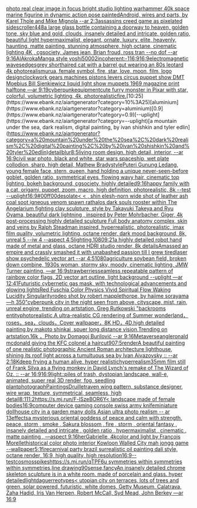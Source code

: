 [photo real clear image  in focus bright studio lighting warhammer 40k space marine figurine in dynamic action pose painted](https://www.ebank.nz/aiartgenerator?category=photo%20real%20clear%20image%20%20in%20focus%20bright%20studio%20lighting%20warhammer%2040k%20space%20marine%20figurine%20in%20dynamic%20action%20pose%20painted)[Android, wires and parts, by Karel Thole and Mike Mignola --ar 2:3](https://www.ebank.nz/aiartgenerator?category=Android%2C%20wires%20and%20parts%2C%20by%20Karel%20Thole%20and%20Mike%20Mignola%20--ar%202%3A3)[assassins creed game as pixelated sidescroller](https://www.ebank.nz/aiartgenerator?category=assassins%20creed%20game%20as%20pixelated%20sidescroller)[448](https://www.ebank.nz/aiartgenerator?category=448)[a large glass bottle containing a doorway to heaven, golden tone, sky blue and gold, clouds, insanely detailed and intricate, golden ratio, beautiful light hypermaximalist, elegant, ornate, luxury, elite, heavenly, haunting, matte painting, stunning atmosphere, high octane, cinematic lighting 4K , cgsociety, James jean, Brian froud, ross tran  --no dof  --ar 9:16](https://www.ebank.nz/aiartgenerator?category=a%20large%20glass%20bottle%20containing%20a%20doorway%20to%20heaven%2C%20golden%20tone%2C%20sky%20blue%20and%20gold%2C%20clouds%2C%20insanely%20detailed%20and%20intricate%2C%20golden%20ratio%2C%20beautiful%20light%20hypermaximalist%2C%20elegant%2C%20ornate%2C%20luxury%2C%20elite%2C%20heavenly%2C%20haunting%2C%20matte%20painting%2C%20stunning%20atmosphere%2C%20high%20octane%2C%20cinematic%20lighting%204K%20%2C%20cgsociety%2C%20James%20jean%2C%20Brian%20froud%2C%20ross%20tran%20%20--no%20dof%20%20--ar%209%3A16)[AlAkroka](https://www.ebank.nz/aiartgenerator?category=AlAkroka)[Manga style yoshi](https://www.ebank.nz/aiartgenerator?category=Manga%20style%20yoshi)[5000](https://www.ebank.nz/aiartgenerator?category=5000)[2](https://www.ebank.nz/aiartgenerator?category=2)[incoherent:-1](https://www.ebank.nz/aiartgenerator?category=incoherent%3A-1)[16:9](https://www.ebank.nz/aiartgenerator?category=16%3A9)[16:9](https://www.ebank.nz/aiartgenerator?category=16%3A9)[electromagnetic waves](https://www.ebank.nz/aiartgenerator?category=electromagnetic%20waves)[edges](https://www.ebank.nz/aiartgenerator?category=edges)[grey shorthaired cat with a barrel gut wearing an 80s leotard 4k photorealism](https://www.ebank.nz/aiartgenerator?category=grey%20shorthaired%20cat%20with%20a%20barrel%20gut%20wearing%20an%2080s%20leotard%204k%20photorealism)[urua, female symbol, fire, star, love, moon, film, logo design](https://www.ebank.nz/aiartgenerator?category=urua%2C%20female%20symbol%2C%20fire%2C%20star%2C%20love%2C%20moon%2C%20film%2C%20logo%20design)[clockwork gears machines pistons levers circus puppet show DMT  Moebius Bill Sienkiewicz liquid light show muppets 1969 magazine print halftone —ar 9:19](https://www.ebank.nz/aiartgenerator?category=clockwork%20gears%20machines%20pistons%20levers%20circus%20puppet%20show%20DMT%20%20Moebius%20Bill%20Sienkiewicz%20liquid%20light%20show%20muppets%201969%20magazine%20print%20halftone%20%E2%80%94ar%209%3A19)[cyberpunk](https://www.ebank.nz/aiartgenerator?category=cyberpunk)[equipment](https://www.ebank.nz/aiartgenerator?category=equipment)[cute furry monster in Pixar with star, colorful, volumetric lighting, 4k, photorealistic](https://www.ebank.nz/aiartgenerator?category=cute%20furry%20monster%20in%20Pixar%20with%20star%2C%20colorful%2C%20volumetric%20lighting%2C%204k%2C%20photorealistic)[fire.](https://www.ebank.nz/aiartgenerator?category=fire.)[10:25](https://www.ebank.nz/aiartgenerator?category=10%3A25)[aluminium](https://www.ebank.nz/aiartgenerator?category=aluminium)[0.9](https://www.ebank.nz/aiartgenerator?category=0.9)[--uplight](https://www.ebank.nz/aiartgenerator?category=--uplight)[a mountain under the sea, dark realism, digital painting, by ivan shishkin and tyler edlin](https://www.ebank.nz/aiartgenerator?category=a%20mountain%20under%20the%20sea%2C%20dark%20realism%2C%20digital%20painting%2C%20by%20ivan%20shishkin%20and%20tyler%20edlin)[detail](https://www.ebank.nz/aiartgenerator?category=detail)[blur](https://www.ebank.nz/aiartgenerator?category=blur)[8:5](https://www.ebank.nz/aiartgenerator?category=8%3A5)[living room design, high detail, interior, --ar 16:9](https://www.ebank.nz/aiartgenerator?category=living%20room%20design%2C%20high%20detail%2C%20interior%2C%20--ar%2016%3A9)[civil war photo, black and white, star wars spaceship, wet plate collodion, sharp, high detail, Mathew Brady](https://www.ebank.nz/aiartgenerator?category=civil%20war%20photo%2C%20black%20and%20white%2C%20star%20wars%20spaceship%2C%20wet%20plate%20collodion%2C%20sharp%2C%20high%20detail%2C%20Mathew%20Brady)[style](https://www.ebank.nz/aiartgenerator?category=style)[Puteri Gunung Ledang, young female face, stern, queen, hand holding a unique never-seen-before goblet, golden ratio, symmetrical eyes, flowing wavy hair, cinematic top lighting, bokeh background, cgsociety, highly detailed](https://www.ebank.nz/aiartgenerator?category=Puteri%20Gunung%20Ledang%2C%20young%20female%20face%2C%20stern%2C%20queen%2C%20hand%20holding%20a%20unique%20never-seen-before%20goblet%2C%20golden%20ratio%2C%20symmetrical%20eyes%2C%20flowing%20wavy%20hair%2C%20cinematic%20top%20lighting%2C%20bokeh%20background%2C%20cgsociety%2C%20highly%20detailed)[9:16](https://www.ebank.nz/aiartgenerator?category=9%3A16)[happy family with a cat, origami, puppet, zoom, macro, high definition, photorealistic, 8k --test --uplight](https://www.ebank.nz/aiartgenerator?category=happy%20family%20with%20a%20cat%2C%20origami%2C%20puppet%2C%20zoom%2C%20macro%2C%20high%20definition%2C%20photorealistic%2C%208k%20--test%20--uplight)[16:9](https://www.ebank.nz/aiartgenerator?category=16%3A9)[#00ff00](https://www.ebank.nz/aiartgenerator?category=%2300ff00)[desolate](https://www.ebank.nz/aiartgenerator?category=desolate)[< < , shin elesh-norn wide shot of leather ash coal soot igneous venom spawn rathalos dark souls rooster within The Angelarium fighting clay sculpture, style by Takayuki Takeya and Ryu Oyama, beautiful dark lightning , inspired by Peter Mohrbacher, Giger, 4k post-processing highly detailed sculpture Full body anatomy complex, skin and veins by Ralph Steadman inspired, hyperrealistic, photorealistic, imax film quality, volumetric lighting, octane render, dark mood background, 8k, unreal 5 --iw 4 --aspect 4:5](https://www.ebank.nz/aiartgenerator?category=%3C%20%3C%20%2C%20shin%20elesh-norn%20wide%20shot%20of%20leather%20ash%20coal%20soot%20igneous%20venom%20spawn%20rathalos%20dark%20souls%20rooster%20within%20The%20Angelarium%20fighting%20clay%20sculpture%2C%20style%20by%20Takayuki%20Takeya%20and%20Ryu%20Oyama%2C%20beautiful%20dark%20lightning%20%2C%20inspired%20by%20Peter%20Mohrbacher%2C%20Giger%2C%204k%20post-processing%20highly%20detailed%20sculpture%20Full%20body%20anatomy%20complex%2C%20skin%20and%20veins%20by%20Ralph%20Steadman%20inspired%2C%20hyperrealistic%2C%20photorealistic%2C%20imax%20film%20quality%2C%20volumetric%20lighting%2C%20octane%20render%2C%20dark%20mood%20background%2C%208k%2C%20unreal%205%20--iw%204%20--aspect%204%3A5)[lighting,](https://www.ebank.nz/aiartgenerator?category=lighting%2C)[1080](https://www.ebank.nz/aiartgenerator?category=1080)[9:21](https://www.ebank.nz/aiartgenerator?category=9%3A21)[a highly detailed robot hand made of metal and glass, octane HDRI studio render, 8k details](https://www.ebank.nz/aiartgenerator?category=a%20highly%20detailed%20robot%20hand%20made%20of%20metal%20and%20glass%2C%20octane%20HDRI%20studio%20render%2C%208k%20details)[Amassed an empire and crassly smashed it with unabashed passion till I grew tired](https://www.ebank.nz/aiartgenerator?category=Amassed%20an%20empire%20and%20crassly%20smashed%20it%20with%20unabashed%20passion%20till%20I%20grew%20tired)[laser show psychedelic vector art --ar 4:5](https://www.ebank.nz/aiartgenerator?category=laser%20show%20psychedelic%20vector%20art%20--ar%204%3A5)[1080](https://www.ebank.nz/aiartgenerator?category=1080)[agriculture soybean field, broken down combine, 1930s woman, stormy sky, moody, cinematic lighting, JMW Turner painting, —ar 16:9](https://www.ebank.nz/aiartgenerator?category=agriculture%20soybean%20field%2C%20broken%20down%20combine%2C%201930s%20woman%2C%20stormy%20sky%2C%20moody%2C%20cinematic%20lighting%2C%20JMW%20Turner%20painting%2C%20%E2%80%94ar%2016%3A9)[strawberries](https://www.ebank.nz/aiartgenerator?category=strawberries)[seamless repeatable pattern of rainbow color flags, 2D vector art outline, light background --uplight —ar 12:41](https://www.ebank.nz/aiartgenerator?category=seamless%20repeatable%20pattern%20of%20rainbow%20color%20flags%2C%202D%20vector%20art%20outline%2C%20light%20background%20--uplight%20%E2%80%94ar%2012%3A41)[Futuristic cybernetic gas mask, with technological advancements and glowing lights](https://www.ebank.nz/aiartgenerator?category=Futuristic%20cybernetic%20gas%20mask%2C%20with%20technological%20advancements%20and%20glowing%20lights)[Red Fuschia Color Physics Vivid Spiritual Flow Waking Lucidity Singularity](https://www.ebank.nz/aiartgenerator?category=Red%20Fuschia%20Color%20Physics%20Vivid%20Spiritual%20Flow%20Waking%20Lucidity%20Singularity)[rodeo shot by robert mapplethorpe, by hajime sorayama —h 350](https://www.ebank.nz/aiartgenerator?category=rodeo%20shot%20by%20robert%20mapplethorpe%2C%20by%20hajime%20sorayama%20%E2%80%94h%20350)["cyberpunk city in the night seen from above, cityscape, mist, rain, unreal engine, trending on artstation, Greg Rutkowski "](https://www.ebank.nz/aiartgenerator?category=%22cyberpunk%20city%20in%20the%20night%20seen%20from%20above%2C%20cityscape%2C%20mist%2C%20rain%2C%20unreal%20engine%2C%20trending%20on%20artstation%2C%20Greg%20Rutkowski%20%22)[backrooms entity](https://www.ebank.nz/aiartgenerator?category=backrooms%20entity)[photorealistic,A ultra-realistic CG rendering of Summer wonderland，roses，sea，clouds，Cover wallpaper，8K HD，4D,high detailed painting,by makoto shinkai ,spuer long distance vision,Trending on artstation.16k ，Photo by Domagoj Burilović --ar 9:16](https://www.ebank.nz/aiartgenerator?category=photorealistic%2CA%20ultra-realistic%20CG%20rendering%20of%20Summer%20wonderland%EF%BC%8Croses%EF%BC%8Csea%EF%BC%8Cclouds%EF%BC%8CCover%20wallpaper%EF%BC%8C8K%20HD%EF%BC%8C4D%2Chigh%20detailed%20painting%2Cby%20makoto%20shinkai%20%2Cspuer%20long%20distance%20vision%2CTrending%20on%20artstation.16k%20%EF%BC%8CPhoto%20by%20Domagoj%20Burilovi%C4%87%20--ar%209%3A16)[Metaverse](https://www.ebank.nz/aiartgenerator?category=Metaverse)[angle](https://www.ebank.nz/aiartgenerator?category=angle)[ronald mcdonald giving the KFC colonel a haircut](https://www.ebank.nz/aiartgenerator?category=ronald%20mcdonald%20giving%20the%20KFC%20colonel%20a%20haircut)[90](https://www.ebank.nz/aiartgenerator?category=90)[7:5](https://www.ebank.nz/aiartgenerator?category=7%3A5)[render](https://www.ebank.nz/aiartgenerator?category=render)[A beautiful painting of one realistic photographic Ancient Roman architecture lighthouse, shining its roof light across a tumultuous sea by Ivan Aivazovsky :: --ar 2:1](https://www.ebank.nz/aiartgenerator?category=A%20beautiful%20painting%20of%20one%20realistic%20photographic%20Ancient%20Roman%20architecture%20lighthouse%2C%20shining%20its%20roof%20light%20across%20a%20tumultuous%20sea%20by%20Ivan%20Aivazovsky%20%3A%3A%20--ar%202%3A1)[8K](https://www.ebank.nz/aiartgenerator?category=8K)[deep frying a human alive, hyper realistic](https://www.ebank.nz/aiartgenerator?category=deep%20frying%20a%20human%20alive%2C%20hyper%20realistic)[hyperrealism](https://www.ebank.nz/aiartgenerator?category=hyperrealism)[35mm film still of Frank Silva as a flying monkey in David Lynch's remake of The Wizard of Oz. :: --ar 16:9](https://www.ebank.nz/aiartgenerator?category=35mm%20film%20still%20of%20Frank%20Silva%20as%20a%20flying%20monkey%20in%20David%20Lynch%27s%20remake%20of%20The%20Wizard%20of%20Oz.%20%3A%3A%20--ar%2016%3A9)[16:9](https://www.ebank.nz/aiartgenerator?category=16%3A9)[light::](https://www.ebank.nz/aiartgenerator?category=light%3A%3A)[piles of trash, dystopian landscape, wall-e, animated, super real 3D render, fog, seedling plant](https://www.ebank.nz/aiartgenerator?category=piles%20of%20trash%2C%20dystopian%20landscape%2C%20wall-e%2C%20animated%2C%20super%20real%203D%20render%2C%20fog%2C%20seedling%20plant)[photograph](https://www.ebank.nz/aiartgenerator?category=photograph)[Paintings](https://www.ebank.nz/aiartgenerator?category=Paintings)[Druillet](https://www.ebank.nz/aiartgenerator?category=Druillet)[raven wing pattern, substance designer, wire wrap, texture, symmetrical, seamless, high detail](https://www.ebank.nz/aiartgenerator?category=raven%20wing%20pattern%2C%20substance%20designer%2C%20wire%20wrap%2C%20texture%2C%20symmetrical%2C%20seamless%2C%20high%20detail)[8:11](https://www.ebank.nz/aiartgenerator?category=8%3A11)[1:2](https://www.ebank.nz/aiartgenerator?category=1%3A2)[<https://s.mj.run/F-lSzeBOR6Y>](https://www.ebank.nz/aiartgenerator?category=%3Chttps%3A//s.mj.run/F-lSzeBOR6Y%3E)[< landscape made of female bodies](https://www.ebank.nz/aiartgenerator?category=%3C%20landscape%20made%20of%20female%20bodies)[16:9](https://www.ebank.nz/aiartgenerator?category=16%3A9)[computer device gaming console swiss army knife](https://www.ebank.nz/aiartgenerator?category=computer%20device%20gaming%20console%20swiss%20army%20knife)[miniature dollhouse city in a garden many dolls Asian ultra photo realism -- ar 13](https://www.ebank.nz/aiartgenerator?category=miniature%20dollhouse%20city%20in%20a%20garden%20many%20dolls%20Asian%20ultra%20photo%20realism%20--%20ar%2013)[effects](https://www.ebank.nz/aiartgenerator?category=effects)[a mysterious oriental goddess of peace and calm with strength, peace, storm , smoke , Sakura blossom , fire , storm ,  oriental fantasy ,  insanely detailed and intricate , golden ratio , hypermaximalist , cinematic , matte painting , —aspect 9:16](https://www.ebank.nz/aiartgenerator?category=a%20mysterious%20oriental%20goddess%20of%20peace%20and%20calm%20with%20strength%2C%20peace%2C%20storm%20%2C%20smoke%20%2C%20Sakura%20blossom%20%2C%20fire%20%2C%20storm%20%2C%20%20oriental%20fantasy%20%2C%20%20insanely%20detailed%20and%20intricate%20%2C%20golden%20ratio%20%2C%20hypermaximalist%20%2C%20cinematic%20%2C%20matte%20painting%20%2C%20%E2%80%94aspect%209%3A16)[her](https://www.ebank.nz/aiartgenerator?category=her)[Gabrielle, 4k](https://www.ebank.nz/aiartgenerator?category=Gabrielle%2C%204k)[color and light by François Morellet](https://www.ebank.nz/aiartgenerator?category=color%20and%20light%20by%20Fran%C3%A7ois%20Morellet)[historical color photo interior Kowloon Walled City mah jongg game --wallpaper](https://www.ebank.nz/aiartgenerator?category=historical%20color%20photo%20interior%20Kowloon%20Walled%20City%20mah%20jongg%20game%20--wallpaper)[5:1](https://www.ebank.nz/aiartgenerator?category=5%3A1)[fire](https://www.ebank.nz/aiartgenerator?category=fire)[carnival party brazil surrealistic oil painting dalí style, octane render, 16:9, high quality, high resolution](https://www.ebank.nz/aiartgenerator?category=carnival%20party%20brazil%20surrealistic%20oil%20painting%20dal%C3%AD%20style%2C%20octane%20render%2C%2016%3A9%2C%20high%20quality%2C%20high%20resolution)[16:9](https://www.ebank.nz/aiartgenerator?category=16%3A9)[--test](https://www.ebank.nz/aiartgenerator?category=--test)[cosmos](https://www.ebank.nz/aiartgenerator?category=cosmos)[spikes](https://www.ebank.nz/aiartgenerator?category=spikes)[https://s.mj.run/qTPF6u  symmetries within symmetries within symmetries,line drawing](https://www.ebank.nz/aiartgenerator?category=https%3A//s.mj.run/qTPF6u%20%20symmetries%20within%20symmetries%20within%20symmetries%2Cline%20drawing)[90](https://www.ebank.nz/aiartgenerator?category=90)[sense,fancy](https://www.ebank.nz/aiartgenerator?category=sense%2Cfancy)[An insanely detailed chrome skeleton sculpture is in a white room.  made of porcelain and  glass. hyper detailed](https://www.ebank.nz/aiartgenerator?category=An%20insanely%20detailed%20chrome%20skeleton%20sculpture%20is%20in%20a%20white%20room.%20%20made%20of%20porcelain%20and%20%20glass.%20hyper%20detailed)[light](https://www.ebank.nz/aiartgenerator?category=light)[daguerreotypes](https://www.ebank.nz/aiartgenerator?category=daguerreotypes)[< utopian city on terraces, lots of trees and green, solar powered, futuristic, white domes, Getty Museum, Calatrava, Zaha Hadid, Iris Van Herpen, Robert McCall, Syd Mead, John Berkey —ar 16:9](https://www.ebank.nz/aiartgenerator?category=%3C%20utopian%20city%20on%20terraces%2C%20lots%20of%20trees%20and%20green%2C%20solar%20powered%2C%20futuristic%2C%20white%20domes%2C%20Getty%20Museum%2C%20Calatrava%2C%20Zaha%20Hadid%2C%20Iris%20Van%20Herpen%2C%20Robert%20McCall%2C%20Syd%20Mead%2C%20John%20Berkey%20%E2%80%94ar%2016%3A9)